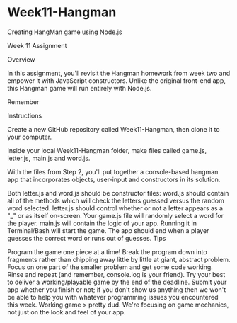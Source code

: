 # Week11-Hangman
Creating HangMan game using Node.js

Week 11 Assignment

Overview

In this assignment, you'll revisit the Hangman homework from week two and empower it with JavaScript constructors. Unlike the original front-end app, this Hangman game will run entirely with Node.js.

Remember

Instructions

Create a new GitHub repository called Week11-Hangman, then clone it to your computer.

Inside your local Week11-Hangman folder, make files called game.js, letter.js, main.js and word.js.

With the files from Step 2, you'll put together a console-based hangman app that incorporates objects, user-input and constructors in its solution.

Both letter.js and word.js should be constructor files:
word.js should contain all of the methods which will check the letters guessed versus the random word selected.
letter.js should control whether or not a letter appears as a "_" or as itself on-screen.
Your game.js file will randomly select a word for the player.
main.js will contain the logic of your app. Running it in Terminal/Bash will start the game.
The app should end when a player guesses the correct word or runs out of guesses.
Tips

Program the game one piece at a time! Break the program down into fragments rather than chipping away little by little at giant, abstract problem.
Focus on one part of the smaller problem and get some code working.
Rinse and repeat (and remember, console.log is your friend).
Try your best to deliver a working/playable game by the end of the deadline.
Submit your app whether you finish or not; if you don't show us anything then we won't be able to help you with whatever programming issues you encountered this week.
Working game > pretty dud. We're focusing on game mechanics, not just on the look and feel of your app.